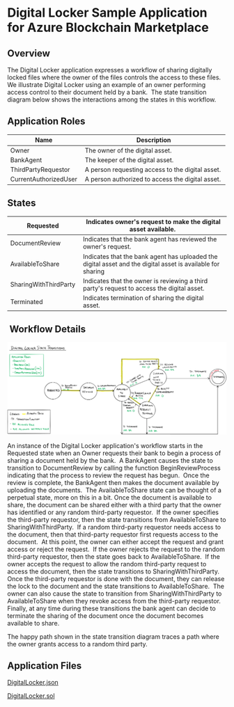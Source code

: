 Digital Locker Sample Application for Azure Blockchain Marketplace
==================================================================

Overview 
---------

The Digital Locker application expresses a workflow of sharing digitally locked
files where the owner of the files controls the access to these files.  We
illustrate Digital Locker using an example of an owner performing access control
to their document held by a bank.  The state transition diagram below shows the
interactions among the states in this workflow. 

Application Roles 
------------------

| Name                   | Description                                       |
|------------------------|---------------------------------------------------|
| Owner                  | The owner of the digital asset.                   |
| BankAgent              | The keeper of the digital asset.                  |
| ThirdPartyRequestor    | A person requesting access to the digital asset.  |
| CurrentAuthorizedUser  | A person authorized to access the digital asset.  |

States 
-------

| Requested              | Indicates owner's request to make the digital asset available.                                             |
|------------------------|------------------------------------------------------------------------------------------------------------|
| DocumentReview         | Indicates that the bank agent has reviewed the owner's request.                                            |
| AvailableToShare       | Indicates that the bank agent has uploaded the digital asset and the digital asset is available for sharing  |
| SharingWithThirdParty  | Indicates that the owner is reviewing a third party's request to access the digital asset.                 |
| Terminated             | Indicates termination of sharing the digital asset.                                                        |

 Workflow Details
-----------------

![state diagram of the workflow](media/3540f1547a7326c32df839411dfbf0b8.png)

An instance of the Digital Locker application's workflow starts in the Requested
state when an Owner requests their bank to begin a process of sharing a document
held by the bank.  A BankAgent causes the state to transition to DocumentReview
by calling the function BeginReviewProcess indicating that the process to review
the request has begun.  Once the review is complete, the BankAgent then makes
the document available by uploading the documents.  The AvailableToShare state
can be thought of a perpetual state, more on this in a bit. Once the document is
available to share, the document can be shared either with a third party that
the owner has identified or any random third-party requestor.  If the owner
specifies the third-party requestor, then the state transitions from
AvailableToShare to SharingWithThirdParty.  If a random third-party requestor
needs access to the document, then that third-party requestor first requests
access to the document.  At this point, the owner can either accept the request
and grant access or reject the request.  If the owner rejects the request to the
random third-party requestor, then the state goes back to AvailableToShare.  If
the owner accepts the request to allow the random third-party request to access
the document, then the state transitions to SharingWithThirdParty.  Once the
third-party requestor is done with the document, they can release the lock to
the document and the state transitions to AvailableToShare.  The owner can also
cause the state to transition from SharingWithThirdParty to AvailableToShare
when they revoke access from the third-party requestor.  Finally, at any time
during these transitions the bank agent can decide to terminate the sharing of
the document once the document becomes available to share. 

The happy path shown in the state transition diagram traces a path where the
owner grants access to a random third party. 

Application Files
-----------------
[DigitalLocker.json](./ethereum/DigitalLocker.json)

[DigitalLocker.sol](./ethereum/DigitalLocker.sol)
